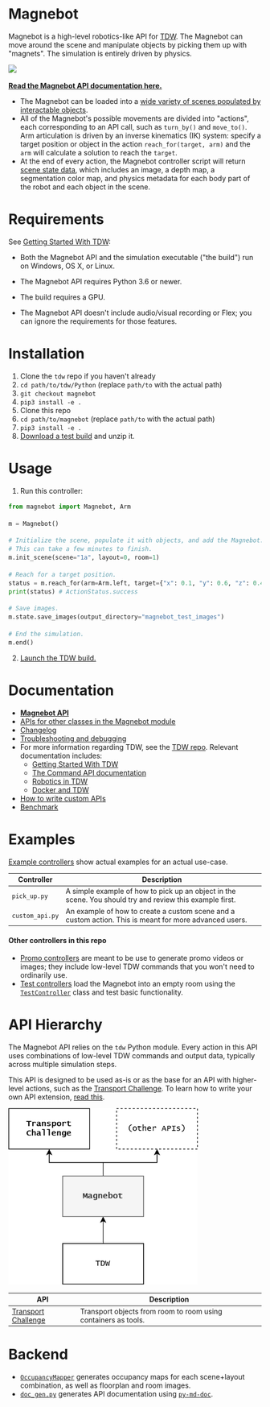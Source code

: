 # Magnebot

Magnebot is a high-level robotics-like API for [TDW](https://github.com/threedworld-mit/tdw). The Magnebot can move around the scene and manipulate objects by picking them up with "magnets". The simulation is entirely driven by physics.

![](doc/images/reach_high.gif)

**[Read the Magnebot API documentation here.](https://github.com/alters-mit/magnebot/blob/main/doc/api/magnebot_controller.md)**

- The Magnebot can be loaded into a [wide variety of scenes populated by interactable objects](https://github.com/alters-mit/magnebot/tree/main/doc/images/floorplans). 
- All of the Magnebot's possible movements are divided into "actions", each corresponding to an API call, such as `turn_by()` and `move_to()`. Arm articulation is driven by an inverse kinematics (IK) system: specify a target position or object in the action `reach_for(target, arm)` and the `arm` will calculate a solution to reach the `target`. 
- At the end of every action, the Magnebot controller script will return [scene state data](https://github.com/alters-mit/magnebot/blob/main/doc/scene_state.md), which includes an image, a depth map, a segmentation color map, and physics metadata for each body part of the robot and each object in the scene.

# Requirements

See [Getting Started With TDW](https://github.com/threedworld-mit/tdw/blob/master/Documentation/getting_started.md#Requirements):

- Both the Magnebot API and the simulation executable ("the build") run on Windows, OS X, or Linux.

- The Magnebot API requires Python 3.6 or newer.
- The build requires a GPU.
- The Magnebot API doesn't include audio/visual recording or Flex; you can ignore the requirements for those features.

# Installation

1. Clone the `tdw` repo if you haven't already
2. `cd path/to/tdw/Python` (replace `path/to` with the actual path)
3. `git checkout magnebot`
4. `pip3 install -e .`
5. Clone this repo
6. `cd path/to/magnebot` (replace `path/to` with the actual path)
7. `pip3 install -e .`
8. [Download a test build](https://github.com/threedworld-mit/tdw/releases/tag/magnebot_test) and unzip it.

# Usage

1. Run this controller:

```python
from magnebot import Magnebot, Arm

m = Magnebot()

# Initialize the scene, populate it with objects, and add the Magnebot.
# This can take a few minutes to finish.
m.init_scene(scene="1a", layout=0, room=1)

# Reach for a target position.
status = m.reach_for(arm=Arm.left, target={"x": 0.1, "y": 0.6, "z": 0.4}, absolute=False)
print(status) # ActionStatus.success

# Save images.
m.state.save_images(output_directory="magnebot_test_images")

# End the simulation.
m.end()
```

2. [Launch the TDW build.](https://github.com/threedworld-mit/tdw/blob/master/Documentation/getting_started.md)

# Documentation

- **[Magnebot API](https://github.com/alters-mit/magnebot/blob/main/doc/api/magnebot_controller.md)**
- [APIs for other classes in the Magnebot module](https://github.com/alters-mit/magnebot/tree/main/doc/api)
- [Changelog](https://github.com/alters-mit/magnebot/blob/main/doc/changelog.md)
- [Troubleshooting and debugging](https://github.com/alters-mit/magnebot/blob/main/doc/troubleshooting.md)
- For more information regarding TDW, see the [TDW repo](https://github.com/threedworld-mit/tdw/). Relevant documentation includes:
  - [Getting Started With TDW](https://github.com/threedworld-mit/tdw/blob/master/Documentation/getting_started.md) 
  - [The Command API documentation](https://github.com/threedworld-mit/tdw/blob/master/Documentation/api/command_api.md)
  - [Robotics in TDW](https://github.com/threedworld-mit/tdw/blob/master/Documentation/misc_frontend/robots.md)
  - [Docker and TDW](https://github.com/threedworld-mit/tdw/blob/master/Documentation/Docker/docker.md)
- [How to write custom APIs](https://github.com/alters-mit/magnebot/blob/main/doc/custom_apis.md)
- [Benchmark](https://github.com/alters-mit/magnebot/blob/main/doc/benchmark.md)

# Examples

[Example controllers](https://github.com/alters-mit/magnebot/tree/main/controllers/examples) show actual examples for an actual use-case.

| Controller      | Description                                                  |
| --------------- | ------------------------------------------------------------ |
| `pick_up.py`    | A simple example of how to pick up an object in the scene. You should try and review this example first. |
| `custom_api.py` | An example of how to create a custom scene and a custom action. This is meant for more advanced users. |

#### Other controllers in this repo

- [Promo controllers](https://github.com/alters-mit/magnebot/tree/main/controllers/promos) are meant to be use to generate promo videos or images; they include low-level TDW commands that you won't need to ordinarily use.
- [Test controllers](https://github.com/alters-mit/magnebot/tree/main/controllers/tests) load the Magnebot into an empty room using the [`TestController`](https://github.com/alters-mit/magnebot/blob/main/doc/api/test_controller.md) class and test basic functionality.

# API Hierarchy

The Magnebot API relies on the `tdw` Python module.  Every action in this API uses combinations of low-level TDW commands and output data, typically across multiple simulation steps.

This API is designed to be used as-is or as the base for an API with higher-level actions, such as the [Transport Challenge](https://github.com/alters-mit/transport_challenge). To learn how to write your own API extension, [read this](https://github.com/alters-mit/magnebot/blob/main/doc/custom_apis.md).

<img src="doc/images/api_hierarchy.png" style="zoom:67%;" />

| API                                                          | Description                                                  |
| ------------------------------------------------------------ | ------------------------------------------------------------ |
| [Transport Challenge](https://github.com/alters-mit/transport_challenge) | Transport objects from room to room using containers as tools. |

# Backend

- [`OccupancyMapper`](https://github.com/alters-mit/magnebot/blob/main/util/occupancy_mapper.py) generates occupancy maps for each scene+layout combination, as well as floorplan and room images.
- [`doc_gen.py`](https://github.com/alters-mit/magnebot/blob/main/util/doc_gen.py) generates API documentation using [`py-md-doc`](https://pypi.org/project/py-md-doc/).
